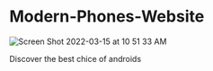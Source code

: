 # Modern-Phones-Website

![Screen Shot 2022-03-15 at 10 51 33 AM](https://user-images.githubusercontent.com/88326256/158515919-db5bf17c-b21d-459f-a5e4-4c4be3e91e05.png)


Discover the best chice of androids
